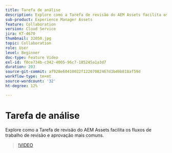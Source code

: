 ```yaml
---
title: Tarefa de análise
description: Explore como a Tarefa de revisão do AEM Assets facilita os fluxos de trabalho de revisão e aprovação mais comuns.
sub-product: Experience Manager Assets
feature: Collaboration
version: Cloud Service
jira: KT-4670
thumbnail: 32050.jpg
topic: Collaboration
role: User
level: Beginner
doc-type: Feature Video
exl-id: f0ce734b-c342-4005-96c7-185245a1a3d7
duration: 203
source-git-commit: af928e60410022f12207082467d3bd9b818af59d
workflow-type: tm+mt
source-wordcount: '32'
ht-degree: 12%

---
```


# Tarefa de análise

Explore como a Tarefa de revisão do AEM Assets facilita os fluxos de trabalho de revisão e aprovação mais comuns.

>[!VIDEO](https://video.tv.adobe.com/v/32050?quality=12&learn=on)

